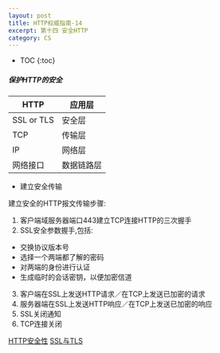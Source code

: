 ```yaml
---
layout: post
title: HTTP权威指南-14
excerpt: 第十四 安全HTTP
category: CS
---
```


* TOC
{:toc}

##### 保护HTTP的安全

HTTP |应用层|
-----|-----|
SSL or TLS|安全层|
TCP|传输层|
IP|网络层|
网络接口|数据链路层|

- 建立安全传输

建立安全的HTTP报文传输步骤:

1. 客户端域服务器端口443建立TCP连接HTTP的三次握手
2. SSL安全参数握手,包括:

- 交换协议版本号
- 选择一个两端都了解的密码
- 对两端的身份进行认证
- 生成临时的会话密钥，以便加密信道


3. 客户端在SSL上发送HTTP请求／在TCP上发送已加密的请求
4. 服务器端在SSL上发送HTTP响应／在TCP上发送已加密的响应
5. SSL关闭通知
6. TCP连接关闭


[HTTP安全性](http://www.ietf.org/rfc/rf2818.txt)
[SSL与TLS](http://www.ietf.org/rfc/rf2246.txt)
